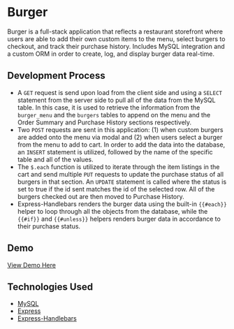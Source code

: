 # Burger
Burger is a full-stack application that reflects a restaurant storefront where users are able to add their own custom items to the menu, select burgers to checkout, and track their purchase history. Includes MySQL integration and a custom ORM in order to create, log, and display burger data real-time.

## Development Process
* A `GET` request is send upon load from the client side and using a `SELECT` statement from the server side to pull all of the data from the MySQL table. In this case, it is used to retrieve the information from the `burger_menu` and the `burgers` tables to append on the menu and the Order Summary and Purchase History sections respectively.
* Two `POST` requests are sent in this application: (1) when custom burgers are added onto the menu via modal and (2) when users select a burger from the menu to add to cart. In order to add the data into the database, an `INSERT` statement is utilized, followed by the name of the specific table and all of the values.
* The `$.each` function is utilized to iterate through the item listings in the cart and send multiple `PUT` requests to update the purchase status of all burgers in that section. An `UPDATE` statement is called where the status is set to true if the id sent matches the id of the selected row. All of the burgers checked out are then moved to Purchase History.
* Express-Handlebars renders the burger data using the built-in `{{#each}}` helper to loop through all the objects from the database, while the `{{#if}}` and `{{#unless}}` helpers renders burger data in accordance to their purchase status.

## Demo
[View Demo Here](https://burger-590o.onrender.com/)

## Technologies Used
* [MySQL](https://www.npmjs.com/package/mysql)
* [Express](https://www.npmjs.com/package/express)
* [Express-Handlebars](https://www.npmjs.com/package/express-handlebars)
